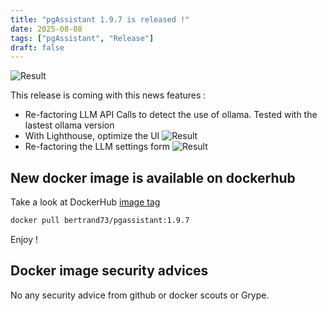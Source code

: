 ```yaml
---
title: "pgAssistant 1.9.7 is released !"
date: 2025-08-08
tags: ["pgAssistant", "Release"]
draft: false
---
```


![Result](/pgassistant-blog/images/release.png)

This release is coming with this news features :

- Re-factoring LLM API Calls to detect the use of ollama. Tested with the lastest ollama version
- With Lighthouse, optimize the UI
![Result](/pgassistant-blog/images/lighthouse.png)
- Re-factoring the LLM settings form
![Result](/pgassistant-blog/images/llm_form.png)


## New docker image is available on dockerhub

Take a look at DockerHub [image tag](https://hub.docker.com/r/bertrand73/pgassistant/tags)

```bash
docker pull bertrand73/pgassistant:1.9.7
```

Enjoy !

## Docker image security advices

No any security advice from github or docker scouts or Grype.

